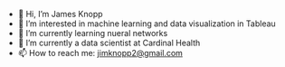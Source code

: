 - 👋 Hi, I’m James Knopp
- 👀 I’m interested in machine learning and data visualization in Tableau
- 🌱 I’m currently learning nueral networks
- 💞️ I’m currently a data scientist at Cardinal Health
- 📫 How to reach me: jimknopp2@gmail.com

<!---
jimknopp2/jimknopp2 is a ✨ special ✨ repository because its `README.md` (this file) appears on your GitHub profile.
You can click the Preview link to take a look at your changes.
--->
